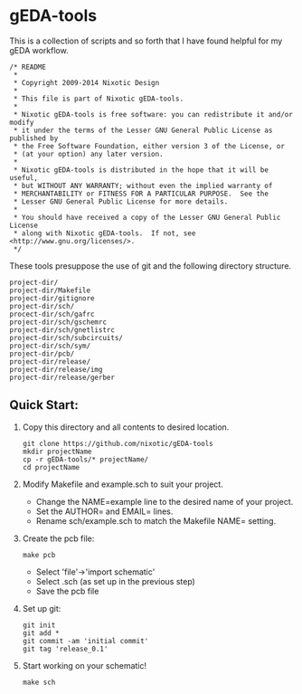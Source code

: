 # gEDA-tools

This is a collection of scripts and so forth that I have found helpful for my gEDA workflow.

```shell
/* README
 *
 * Copyright 2009-2014 Nixotic Design
 *
 * This file is part of Nixotic gEDA-tools.
 *
 * Nixotic gEDA-tools is free software: you can redistribute it and/or modify
 * it under the terms of the Lesser GNU General Public License as published by
 * the Free Software Foundation, either version 3 of the License, or
 * (at your option) any later version.
 *
 * Nixotic gEDA-tools is distributed in the hope that it will be useful,
 * but WITHOUT ANY WARRANTY; without even the implied warranty of
 * MERCHANTABILITY or FITNESS FOR A PARTICULAR PURPOSE.  See the
 * Lesser GNU General Public License for more details.
 *
 * You should have received a copy of the Lesser GNU General Public License
 * along with Nixotic gEDA-tools.  If not, see <http://www.gnu.org/licenses/>.
 */
```

These tools presuppose the use of git and the following directory structure.

```
project-dir/
project-dir/Makefile  
project-dir/gitignore
project-dir/sch/  
procect-dir/sch/gafrc
project-dir/sch/gschemrc
project-dir/sch/gnetlistrc
project-dir/sch/subcircuits/
project-dir/sch/sym/
project-dir/pcb/
project-dir/release/
project-dir/release/img
project-dir/release/gerber
```

## Quick Start:

1. Copy this directory and all contents to desired location.

    ```shell
    git clone https://github.com/nixotic/gEDA-tools
    mkdir projectName
    cp -r gEDA-tools/* projectName/
    cd projectName
    ```

2. Modify Makefile and example.sch to suit your project.
   * Change the NAME=example line to the desired name of your project.
   * Set the AUTHOR= and EMAIL= lines.
   * Rename sch/example.sch to match the Makefile NAME= setting.

3. Create the pcb file:

    ```shell
    make pcb
    ```
   * Select 'file'->'import schematic'
   * Select <projectname>.sch (as set up in the previous step)
   * Save the pcb file
4. Set up git:

    ```shell
    git init
    git add *
    git commit -am 'initial commit'
    git tag 'release_0.1'
    ```

5. Start working on your schematic!

    ```shell
    make sch
    ```

